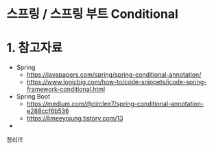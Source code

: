 # 스프링 / 스프링 부트 Conditional



# 1. 참고자료

- Spring
  - https://javapapers.com/spring/spring-conditional-annotation/
  - https://www.logicbig.com/how-to/code-snippets/jcode-spring-framework-conditional.html
- Spring Boot
  - https://medium.com/@circlee7/spring-conditional-annotation-e288ccf6b536
  - https://limeeyojung.tistory.com/13
- 



정리!!!





